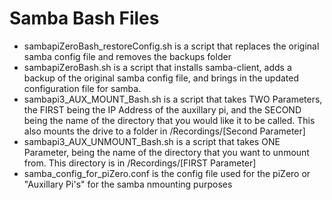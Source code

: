 # Samba Bash Files
- sambapiZeroBash_restoreConfig.sh is a script that replaces the original samba config file and removes the backups folder
- sambapiZeroBash.sh is a script that installs samba-client, adds a backup of the original samba config file, and brings in the updated configuration file for samba.
- sambapi3_AUX_MOUNT_Bash.sh is a script that takes TWO Parameters, the FIRST being the IP Address of the auxillary pi, and the SECOND being the name of the directory that you would like it to be called. This also mounts the drive to a folder in /Recordings/[Second Parameter]
- sambapi3_AUX_UNMOUNT_Bash.sh is a script that takes ONE Parameter, being the name of the directory that you want to unmount from.  This directory is in /Recordings/[FIRST Parameter]
- samba_config_for_piZero.conf is the config file used for the piZero or "Auxillary Pi's" for the samba nmounting purposes
